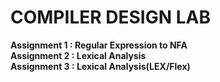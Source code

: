 # COMPILER DESIGN LAB
<b> Assignment 1 : Regular Expression to NFA </b></br>
<b> Assignment 2 : Lexical Analysis </b> </br>
<b> Assignment 3 : Lexical Analysis(LEX/Flex) </b>
